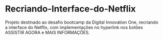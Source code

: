 # Recriando-Interface-do-Netflix
Projeto destinado ao desafio bootcamp da Digital Innovation One, recriando a interface do Netflix, com implementações no hyperlink nos botões ASSISTIR AGORA e MAIS INFORMAÇÕES.
